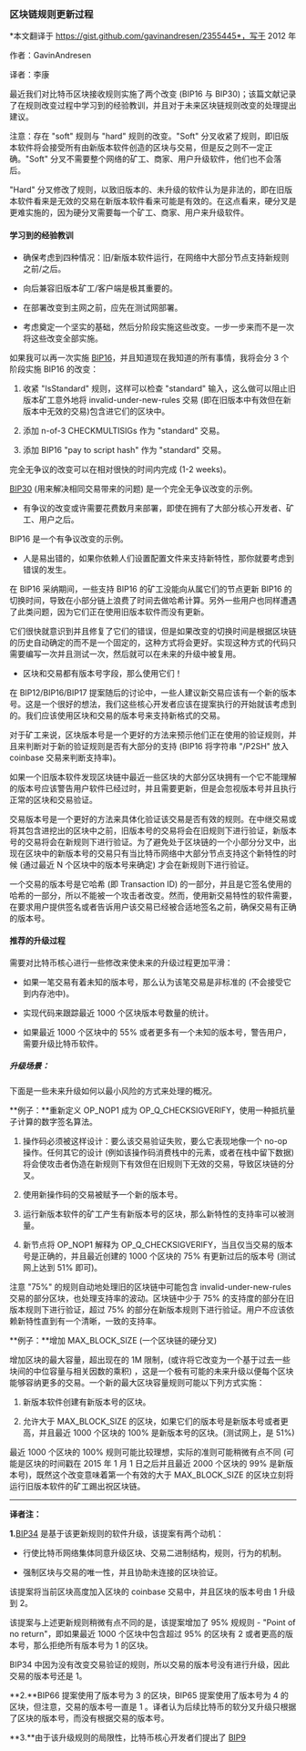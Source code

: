 ### 区块链规则更新过程

*本文翻译于 https://gist.github.com/gavinandresen/2355445*，写于 2012 年

作者：GavinAndresen

译者：李康

最近我们对比特币区块接收规则实施了两个改变 (BIP16 与 BIP30)；该篇文献记录了在规则改变过程中学习到的经验教训，并且对于未来区块链规则改变的处理提出建议。

注意：存在 "soft" 规则与 "hard" 规则的改变。"Soft" 分叉收紧了规则，即旧版本软件将会接受所有由新版本软件创造的区块与交易，但是反之则不一定正确。"Soft" 分叉不需要整个网络的矿工、商家、用户升级软件，他们也不会落后。

"Hard" 分叉修改了规则，以致旧版本的、未升级的软件认为是非法的，即在旧版本软件看来是无效的交易在新版本软件看来可能是有效的。在这点看来，硬分叉是更难实施的，因为硬分叉需要每一个矿工、商家、用户来升级软件。

#### 学习到的经验教训

- 确保考虑到四种情况：旧/新版本软件运行，在网络中大部分节点支持新规则之前/之后。

- 向后兼容旧版本矿工/客户端是极其重要的。

- 在部署改变到主网之前，应先在测试网部署。

- 考虑奠定一个坚实的基础，然后分阶段实施这些改变。一步一步来而不是一次将这些改变全部实施。

如果我可以再一次实施 [BIP16](https://github.com/bitcoin/bips/blob/master/bip-0016.mediawiki)，并且知道现在我知道的所有事情，我将会分 3 个阶段实施 BIP16 的改变：

1. 收紧 "IsStandard" 规则，这样可以检查 "standard" 输入，这么做可以阻止旧版本矿工意外地将 invalid-under-new-rules 交易 (即在旧版本中有效但在新版本中无效的交易)包含进它们的区块中。

2. 添加 n-of-3 CHECKMULTISIGs 作为 "standard" 交易。

3. 添加 BIP16 "pay to script hash" 作为 "standard" 交易。

完全无争议的改变可以在相对很快的时间内完成 (1-2 weeks)。

[BIP30](https://github.com/bitcoin/bips/blob/master/bip-0030.mediawiki) (用来解决相同交易带来的问题) 是一个完全无争议改变的示例。

- 有争议的改变或许需要花费数月来部署，即使在拥有了大部分核心开发者、矿工、用户之后。

BIP16 是一个有争议改变的示例。

- 人是易出错的，如果你依赖人们设置配置文件来支持新特性，那你就要考虑到错误的发生。

在 BIP16 采纳期间，一些支持 BIP16 的矿工没能向从属它们的节点更新 BIP16 的切换时间，导致在小部分链上浪费了时间去做哈希计算。另外一些用户也同样遭遇了此类问题，因为它们正在使用旧版本软件而没有更新。

它们很快就意识到并且修复了它们的错误，但是如果改变的切换时间是根据区块链的历史自动确定的而不是一个固定的，这种方式将会更好。实现这种方式的代码只需要编写一次并且测试一次，然后就可以在未来的升级中被复用。

- 区块和交易都有版本号字段，那么使用它们！

在 BIP12/BIP16/BIP17 提案随后的讨论中，一些人建议新交易应该有一个新的版本号。这是一个很好的想法，我们这些核心开发者应该在提案执行的开始就该考虑到的。我们应该使用区块和交易的版本号来支持新格式的交易。

对于矿工来说，区块版本号是一个更好的方法来预示他们正在使用的验证规则，并且来判断对于新的验证规则是否有大部分的支持 (BIP16 将字符串 "/P2SH" 放入 coinbase 交易来判断支持率)。

如果一个旧版本软件发现区块链中最近一些区块的大部分区块拥有一个它不能理解的版本号应该警告用户软件已经过时，并且需要更新，但是会忽视版本号并且执行正常的区块和交易验证。

交易版本号是一个更好的方法来具体化验证该交易是否有效的规则。在中继交易或将其包含进挖出的区块中之前，旧版本号的交易将会在旧规则下进行验证，新版本号的交易将会在新规则下进行验证。为了避免处于区块链的一个小部分分叉中，出现在区块中的新版本号的交易只有当比特币网络中大部分节点支持这个新特性的时候 (通过最近 N 个区块中的版本号来确定) 才会在新规则下进行验证。

一个交易的版本号是它哈希 (即 Transaction ID) 的一部分，并且是它签名使用的哈希的一部分，所以不能被一个攻击者改变。然而，使用新交易特性的软件需要，在要求用户提供签名或者告诉用户该交易已经被合适地签名之前，确保交易有正确的版本号。

#### 推荐的升级过程

需要对比特币核心进行一些修改来使未来的升级过程更加平滑：

- 如果一笔交易有着未知的版本号，那么认为该笔交易是非标准的 (不会接受它到内存池中)。

- 实现代码来跟踪最近 1000 个区块版本号数量的统计。

- 如果最近 1000 个区块中的 55% 或者更多有一个未知的版本号，警告用户，需要升级比特币软件。

##### 升级场景：

下面是一些未来升级如何以最小风险的方式来处理的概况。

**例子：**重新定义 OP_NOP1 成为 OP_Q_CHECKSIGVERIFY，使用一种抵抗量子计算的数字签名算法。

1. 操作码必须被这样设计：要么该交易验证失败，要么它表现地像一个 no-op 操作。任何其它的设计 (例如该操作码消费栈中的元素，或者在栈中留下数据) 将会使攻击者伪造在新规则下有效但在旧规则下无效的交易，导致区块链的分叉。

2. 使用新操作码的交易被赋予一个新的版本号。

3. 运行新版本软件的矿工产生有新版本号的区块，那么新特性的支持率可以被测量。

4. 新节点将 OP_NOP1 解释为 OP_Q_CHECKSIGVERIFY，当且仅当交易的版本号是正确的，并且最近创建的 1000 个区块的 75% 有更新过后的版本号 (测试网上达到 51% 即可)。

注意 "75%" 的规则自动地处理旧的区块链中可能包含 invalid-under-new-rules 交易的部分区块，也处理支持率的波动。区块链中少于 75% 的支持度的部分在旧版本规则下进行验证，超过 75% 的部分在新版本规则下进行验证。用户不应该依赖新特性直到有一个清晰，一致的支持率。

**例子：**增加 MAX_BLOCK_SIZE (一个区块链的硬分叉)

增加区块的最大容量，超出现在的 1M 限制，(或许将它改变为一个基于过去一些块间的中位容量与相关因数的乘积) ，这是一个极有可能的未来升级以便每个区块能够容纳更多的交易。一个新的最大区块容量规则可能以下列方式实施：

1. 新版本软件创建有新版本号的区块。

2. 允许大于 MAX_BLOCK_SIZE 的区块，如果它们的版本号是新版本号或者更高，并且最近 1000 个区块的 100% 是新版本号的区块。(测试网上，是 51%)

最近 1000 个区块的 100% 规则可能比较理想，实际的准则可能稍微有点不同 (可能是区块的时间戳在 2015 年 1 月 1 日之后并且最近 2000 个区块的 99% 是新版本号)，既然这个改变意味着第一个有效的大于 MAX_BLOCK_SIZE 的区块立刻将运行旧版本软件的矿工踢出祝区块链。

---

**译者注：**

**1.**[BIP34](https://github.com/bitcoin/bips/blob/master/bbip-0034.mediawiki) 是基于该更新规则的软件升级，该提案有两个动机：

  - 行使比特币网络集体同意升级区块、交易二进制结构，规则，行为的机制。

  - 强制区块与交易的唯一性，并且协助未连接的区块验证。

该提案将当前区块高度加入区块的 coinbase 交易中，并且区块的版本号由 1 升级到 2。

 该提案与上述更新规则稍微有点不同的是，该提案增加了 95% 规规则 - "Point of no return"，即如果最近 1000 个区块中包含超过 95% 的区块有 2 或者更高的版本号，那么拒绝所有版本号为 1 的区块。

 BIP34 中因为没有改变交易验证的规则，所以交易的版本号没有进行升级，因此交易的版本号还是 1。

 **2.**BIP66 提案使用了版本号为 3 的区块，BIP65 提案使用了版本号为 4 的区块，但注意，交易的版本号一直是 1 。译者认为后续比特币的软分叉升级只根据了区块的版本号，而没有根据交易的版本号。

 **3.**由于该升级规则的局限性，比特币核心开发者们提出了 [BIP9](https://github.com/bitcoin/bips/blob/master/bip-0009.mediawiki)
